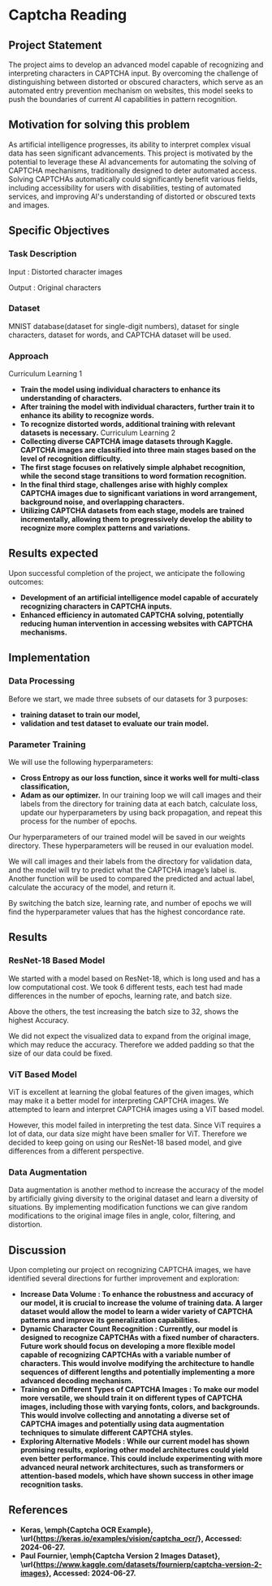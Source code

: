 # Captcha Reading

## Project Statement
The project aims to develop an advanced model capable of recognizing and interpreting characters in CAPTCHA input. By overcoming the challenge of distinguishing between distorted or obscured characters, which serve as an automated entry prevention mechanism on websites, this model seeks to push the boundaries of current AI capabilities in pattern recognition.

## Motivation for solving this problem
As artificial intelligence progresses, its ability to interpret complex visual data has seen significant advancements. This project is motivated by the potential to leverage these AI advancements for automating the solving of CAPTCHA mechanisms, traditionally designed to deter automated access. Solving CAPTCHAs automatically could significantly benefit various fields, including accessibility for users with disabilities, testing of automated services, and improving AI's understanding of distorted or obscured texts and images.

## Specific Objectives
### Task Description
Input : Distorted character images

Output : Original characters
### Dataset
MNIST database(dataset for single-digit numbers), dataset for single characters, dataset for words, and CAPTCHA dataset will be used.
### Approach
Curriculum Learning 1
- **Train the model using individual characters to enhance its understanding of characters.**
- **After training the model with individual characters, further train it to enhance its ability to recognize words.**
- **To recognize distorted words, additional training with relevant datasets is necessary.**
Curriculum Learning 2
- **Collecting diverse CAPTCHA image datasets through Kaggle. CAPTCHA images are classified into three main stages based on the level of recognition difficulty.**
- **The first stage focuses on relatively simple alphabet recognition, while the second stage transitions to word formation recognition.**
- **In the final third stage, challenges arise with highly complex CAPTCHA images due to significant variations in word arrangement, background noise, and overlapping characters.**
- **Utilizing CAPTCHA datasets from each stage, models are trained incrementally, allowing them to progressively develop the ability to recognize more complex patterns and variations.**
## Results expected
Upon successful completion of the project, we anticipate the following outcomes:
- **Development of an artificial intelligence model capable of accurately recognizing characters in CAPTCHA inputs.**
- **Enhanced efficiency in automated CAPTCHA solving, potentially reducing human intervention in accessing websites with CAPTCHA mechanisms.**

## Implementation
### Data Processing
Before we start, we made three subsets of our datasets for 3 purposes: 
- **training dataset to train our model,**
- **validation and test dataset to evaluate our train model.**
### Parameter Training
We will use the following hyperparameters:
- **Cross Entropy as our loss function, since it works well for multi-class classification,**
- **Adam as our optimizer.**
In our training loop we will call images and their labels from the directory for training data at each batch, calculate loss, update our hyperparameters by using back propagation, and repeat this process for the number of epochs. 

Our hyperparameters of our trained model will be saved in our weights directory. These hyperparameters will be reused in our evaluation model. 

We will call images and their labels from the directory for validation data, and the model will try to predict what the CAPTCHA image’s label is. Another function will be used to compared the predicted and actual label, calculate the accuracy of the model, and return it. 

By switching the batch size, learning rate, and number of epochs we will find the hyperparameter values that has the highest concordance rate.

## Results
### ResNet-18 Based Model
We started with a model based on ResNet-18, which is long used and has a low computational cost. We took 6 different tests, each test had made differences in the number of epochs, learning rate, and batch size.

Above the others, the test increasing the batch size to 32, shows the highest Accuracy. 

We did not expect the visualized data to expand from the original image, which may reduce the accuracy. Therefore we added padding so that the size of our data could be fixed. 
### ViT Based Model
ViT is excellent at learning the global features of the given images, which may make it a better model for interpreting CAPTCHA images. We attempted to learn and interpret CAPTCHA images using a ViT based model. 

However, this model failed in interpreting the test data. Since ViT requires a lot of data, our data size might have been smaller for ViT. Therefore we decided to keep going on using our ResNet-18 based model, and give differences from a different perspective. 
### Data Augmentation
Data augmentation is another method to increase the accuracy of the model by artificially giving diversity to the original dataset and learn a diversity of situations. By implementing modification functions we can give random modifications to the original image files in angle, color, filtering, and distortion.

## Discussion
Upon completing our project on recognizing CAPTCHA images, we have identified several directions for further improvement and exploration:
- **Increase Data Volume : To enhance the robustness and accuracy of our model, it is crucial to increase the volume of training data. A larger dataset would allow the model to learn a wider variety of CAPTCHA patterns and improve its generalization capabilities.**
- **Dynamic Character Count Recognition : Currently, our model is designed to recognize CAPTCHAs with a fixed number of characters. Future work should focus on developing a more flexible model capable of recognizing CAPTCHAs with a variable number of characters. This would involve modifying the architecture to handle sequences of different lengths and potentially implementing a more advanced decoding mechanism.**
- **Training on Different Types of CAPTCHA Images : To make our model more versatile, we should train it on different types of CAPTCHA images, including those with varying fonts, colors, and backgrounds. This would involve collecting and annotating a diverse set of CAPTCHA images and potentially using data augmentation techniques to simulate different CAPTCHA styles.**
- **Exploring Alternative Models : While our current model has shown promising results, exploring other model architectures could yield even better performance. This could include experimenting with more advanced neural network architectures, such as transformers or attention-based models, which have shown success in other image recognition tasks.**
 
 ## References
 - **Keras, \emph{Captcha OCR Example}, \url{https://keras.io/examples/vision/captcha_ocr/}, Accessed: 2024-06-27.**
 - **Paul Fournier, \emph{Captcha Version 2 Images Dataset}, \url{https://www.kaggle.com/datasets/fournierp/captcha-version-2-images}, Accessed: 2024-06-27.**
